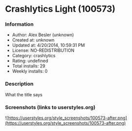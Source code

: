 # Crashlytics Light (100573)

### Information
- Author: Alex Besler (unknown)
- Created at: unknown
- Updated at: 4/20/2014, 10:59:31 PM
- License: NO-REDISTRIBUTION
- Category: crashlytics
- Rating: undefined
- Total installs: 29
- Weekly installs: 0


### Description
What the title says


### Screenshots (links to userstyles.org)
![https://userstyles.org/style_screenshots/100573-after.png](https://userstyles.org/style_screenshots/100573-after.png)


